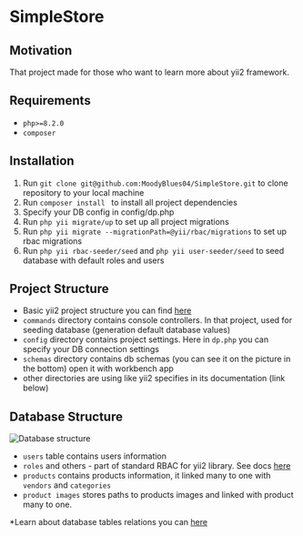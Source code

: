 # SimpleStore

## Motivation
That project made for those who want to learn more about yii2 framework.

## Requirements
- ```php>=8.2.0```
- ```composer```

## Installation
1. Run ```git clone git@github.com:MoodyBlues04/SimpleStore.git``` to clone repository to your local machine
2. Run ```composer install ``` to install all project dependencies
3. Specify your DB config in config/dp.php
4. Run ```php yii migrate/up``` to set up all project migrations
5. Run ```php yii migrate --migrationPath=@yii/rbac/migrations``` to set up rbac migrations
6. Run ```php yii rbac-seeder/seed``` and ```php yii user-seeder/seed``` to seed database with default roles and users

## Project Structure
- Basic yii2 project structure you can find [here](https://www.yiiframework.com/doc/guide/2.0/en/structure-overview)
- ```commands``` directory contains console controllers. In that project, used for seeding database (generation default database values)
- ```config``` directory contains project settings. Here in ```dp.php``` you can specify your DB connection settings
- ```schemas``` directory contains db schemas (you can see it on the picture in the bottom) open it with workbench app
- other directories are using like yii2 specifies in its documentation (link below)

## Database Structure
![Database structure](https://i.ibb.co/z7TZXND/db-structure.png "Database structure")
- ```users``` table contains users information
- ```roles``` and others - part of standard RBAC for yii2 library. See docs [here](https://www.yiiframework.com/doc/guide/2.0/ru/security-authorization)
- ```products``` contains products information, it linked many to one with ```vendors``` and ```categories```
- ```product images``` stores paths to products images and linked with product many to one.

*Learn about database tables relations you can [here](https://experienceleague.adobe.com/docs/commerce-business-intelligence/mbi/analyze/warehouse-manager/table-relationships.html?lang=en)
